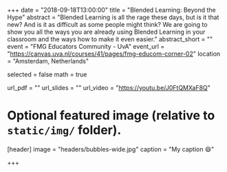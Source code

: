 +++
date = "2018-09-18T13:00:00"
title = "Blended Learning: Beyond the Hype"
abstract = "Blended Learning is all the rage these days, but is it that new? And is it as difficult as some people might think? We are going to show you all the ways you are already using Blended Learning in your classroom and the ways how to make it even easier."
abstract_short = ""
event = "FMG Educators Community - UvA"
event_url = "https://canvas.uva.nl/courses/41/pages/fmg-educom-corner-02"
location = "Amsterdam, Netherlands"

selected = false
math = true

url_pdf = ""
url_slides = ""
url_video = "https://youtu.be/J0FtQMXaF8Q"

# Optional featured image (relative to `static/img/` folder).
[header]
image = "headers/bubbles-wide.jpg"
caption = "My caption :smile:"

+++